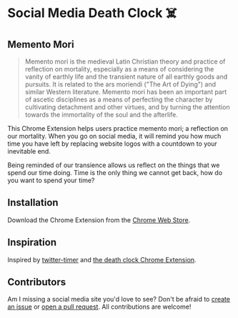# Social Media Death Clock ☠️

## Memento Mori

> Memento mori is the medieval Latin Christian theory and practice of reflection on mortality, especially as a means of considering the vanity of earthly life and the transient nature of all earthly goods and pursuits. It is related to the ars moriendi ("The Art of Dying") and similar Western literature. Memento mori has been an important part of ascetic disciplines as a means of perfecting the character by cultivating detachment and other virtues, and by turning the attention towards the immortality of the soul and the afterlife.

This Chrome Extension helps users practice memento mori; a reflection on our mortality. When you go on social media, it will remind you how much time you have left by replacing website logos with a countdown to your inevitable end.

Being reminded of our transience allows us reflect on the things that we spend our time doing. Time is the only thing we cannot get back, how do you want to spend your time?

## Installation

Download the Chrome Extension from the [Chrome Web Store](https://chrome.google.com/webstore/detail/social-media-death-clock/jjmjickedeooblgpimknfghpfffncfhb).

## Inspiration

Inspired by [twitter-timer](https://github.com/siddharthkp/twitter-timer) and [the death clock Chrome Extension](https://chrome.google.com/webstore/detail/death-clock/nddjbfjdamhcmdcghehomomgppbigjam).

## Contributors

Am I missing a social media site you'd love to see? Don't be afraid to [create an issue](https://github.com/amorriscode/social-media-death-clock/issues/new) or [open a pull request](https://github.com/amorriscode/social-media-death-clock/compare). All contributions are welcome!
